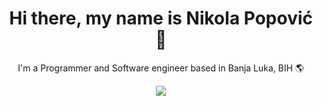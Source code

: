 <h1 align="center">Hi there, my name is Nikola Popović 👋</h1>
<p align="center">I'm a Programmer and Software engineer based in Banja Luka, BIH 🌎</p>

<p align="center">
  <a href="https://skillicons.dev">
    <img src="https://skillicons.dev/icons?i=js,html,css,nodejs,py,postman&theme=dark" />
  </a>
</p>


